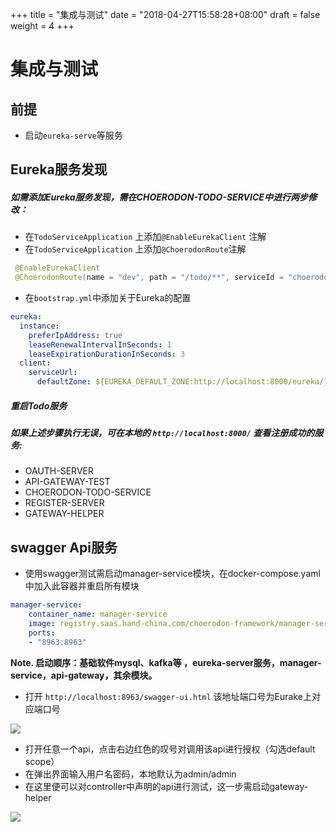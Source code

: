 +++
title = "集成与测试"
date = "2018-04-27T15:58:28+08:00"
draft = false
weight = 4
+++
# 集成与测试
## 前提
- 启动`eureka-serve`等服务

## Eureka服务发现
##### 如需添加Eureka服务发现，需在CHOERODON-TODO-SERVICE中进行两步修改：

- 在`TodoServiceApplication` 上添加`@EnableEurekaClient` 注解
- 在`TodoServiceApplication` 上添加`@ChoerodonRoute`注解

```java
 @EnableEurekaClient
 @ChoerodonRoute(name = "dev", path = "/todo/**", serviceId = "choerodon-todo-service")
```
- 在`bootstrap.yml`中添加关于Eureka的配置

```yaml
eureka:
  instance:
    preferIpAddress: true
    leaseRenewalIntervalInSeconds: 1
    leaseExpirationDurationInSeconds: 3
  client:
    serviceUrl:
      defaultZone: ${EUREKA_DEFAULT_ZONE:http://localhost:8000/eureka/}
```
##### 重启Todo服务
##### 如果上述步骤执行无误，可在本地的 `http://localhost:8000/` 查看注册成功的服务:

-  OAUTH-SERVER
-  API-GATEWAY-TEST
-  CHOERODON-TODO-SERVICE
-  REGISTER-SERVER
-  GATEWAY-HELPER

## swagger Api服务
- 使用swagger测试需启动manager-service模块，在docker-compose.yaml中加入此容器并重启所有模块

```yaml
manager-service:
    container_name: manager-service
    image: registry.saas.hand-china.com/choerodon-framework/manager-service:0.1.0
    ports:
    - "8963:8963"
```

**Note. 启动顺序：基础软件mysql、kafka等 ，eureka-server服务，manager-service，api-gateway，其余模块。**

- 打开 `http://localhost:8963/swagger-ui.html` 该地址端口号为Eurake上对应端口号

![](/docs/development-guide/backend/intergration/images/swaggerTest1.png)

- 打开任意一个api，点击右边红色的叹号对调用该api进行授权（勾选default scope）
- 在弹出界面输入用户名密码，本地默认为admin/admin
- 在这里便可以对controller中声明的api进行测试，这一步需启动gateway-helper

![](/docs/development-guide/backend/intergration/images/swaggerTest4.png)